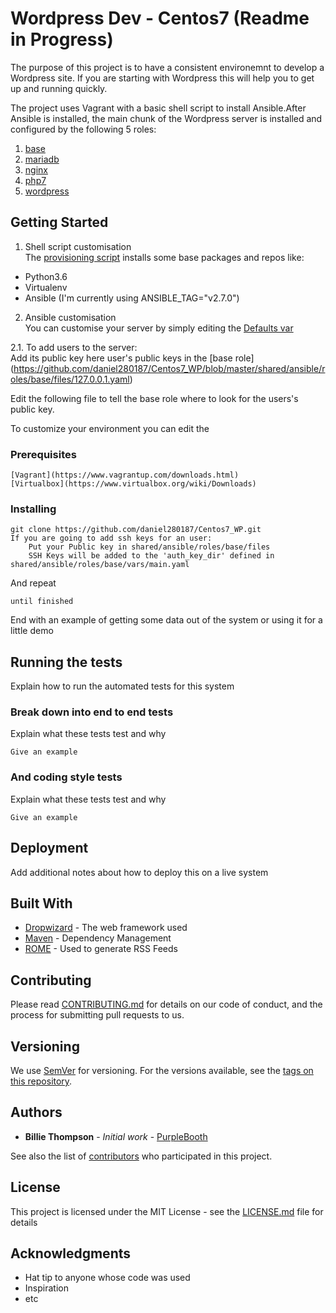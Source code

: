 # Wordpress Dev - Centos7   (Readme in Progress)

The purpose of this project is to have a consistent environemnt to develop a Wordpress site. If you are starting with Wordpress this will help you to get up and running quickly.

The project uses Vagrant with a basic shell script to install Ansible.After Ansible is installed, the main chunk of the Wordpress server is installed and configured by the following 5 roles:  
1. [base](https://github.com/daniel280187/Centos7_WP/blob/master/shared/ansible/roles/base/)
2. [mariadb](https://github.com/daniel280187/Centos7_WP/blob/master/shared/ansible/roles/base/)
3. [nginx](https://github.com/daniel280187/Centos7_WP/blob/master/shared/ansible/roles/nginx/)
4. [php7](https://github.com/daniel280187/Centos7_WP/blob/master/shared/ansible/roles/php7/)
5. [wordpress](https://github.com/daniel280187/Centos7_WP/blob/master/shared/ansible/roles/wordpress/)

## Getting Started
1. Shell script customisation  
The [provisioning script](https://github.com/danielmacuare/Centos7_WP/blob/master/provisioning.sh) installs some base packages and repos like:  
- Python3.6  
- Virtualenv  
- Ansible (I'm currently using ANSIBLE_TAG="v2.7.0")  

2. Ansible customisation  
You can customise your server by simply editing the [Defaults var](https://github.com/daniel280187/Centos7_WP/blob/master/shared/ansible/group_vars/localhost/defaults.yaml)

2.1. To add users to the server:  
Add its public key here user's public keys in the [base role] 
(https://github.com/daniel280187/Centos7_WP/blob/master/shared/ansible/roles/base/files/127.0.0.1.yaml)

Edit the following file to tell the base role where to look for the users's public key. 



To customize your environment you can edit the

### Prerequisites



```
[Vagrant](https://www.vagrantup.com/downloads.html)
[Virtualbox](https://www.virtualbox.org/wiki/Downloads)
```

### Installing



```
git clone https://github.com/daniel280187/Centos7_WP.git
If you are going to add ssh keys for an user:
    Put your Public key in shared/ansible/roles/base/files
    SSH Keys will be added to the 'auth_key_dir' defined in shared/ansible/roles/base/vars/main.yaml
```

And repeat

```
until finished
```

End with an example of getting some data out of the system or using it for a little demo

## Running the tests

Explain how to run the automated tests for this system

### Break down into end to end tests

Explain what these tests test and why

```
Give an example
```

### And coding style tests

Explain what these tests test and why

```
Give an example
```

## Deployment

Add additional notes about how to deploy this on a live system

## Built With



* [Dropwizard](http://www.dropwizard.io/1.0.2/docs/) - The web framework used
* [Maven](https://maven.apache.org/) - Dependency Management
* [ROME](https://rometools.github.io/rome/) - Used to generate RSS Feeds

## Contributing

Please read [CONTRIBUTING.md](https://gist.github.com/PurpleBooth/b24679402957c63ec426) for details on our code of conduct, and the process for submitting pull requests to us.

## Versioning

We use [SemVer](http://semver.org/) for versioning. For the versions available, see the [tags on this repository](https://github.com/your/project/tags).

## Authors

* **Billie Thompson** - *Initial work* - [PurpleBooth](https://github.com/PurpleBooth)

See also the list of [contributors](https://github.com/your/project/contributors) who participated in this project.

## License

This project is licensed under the MIT License - see the [LICENSE.md](LICENSE.md) file for details

## Acknowledgments

* Hat tip to anyone whose code was used
* Inspiration
* etc
